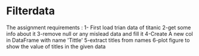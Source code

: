 # Filterdata
The assignment requirements :
1- First load trian data of titanic
2-get some info about it
3-remove null or any mislead data and fill it 
4-Create A new col in DataFrame with name 'Tittle'
5-extract titles from names
6-plot figure to show the value of titles in the given data
